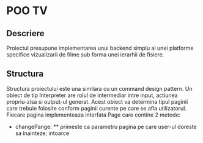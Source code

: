 # POO TV

## Descriere
Proiectul presupune implementarea unui backend simplu al unei platforme specifice vizualizarii de filme sub forma unei ierarhii de fisiere.

## Structura
Structura proiectului este una similara cu un command design pattern.
Un obiect de tip Interpreter are rolul de intermediar intre input, actiunea propriu-zisa si output-ul generat.
Acest obiect va determina tipul paginii care trebuie folosite conform paginii curente pe care se afla utilizatorul.
Fiecare pagina implementeaza interfata Page care contine 2 metode:
* changePange:
** primeste ca parametru pagina pe care user-ul doreste sa inainteze; intoarce
